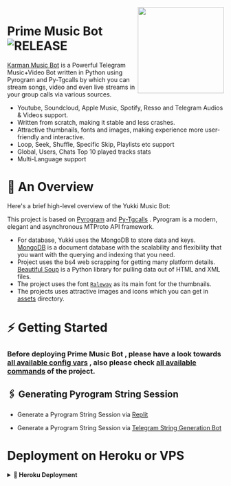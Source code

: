 <img src="https://telegra.ph/file/198ae8fd6048244f918ab.jpg" align="right" width="200" height="200"/>

# Prime Music Bot <img src="https://img.shields.io/github/v/release/ArmanGG01/KarmanMusik?color=black&logo=github&logoColor=black&style=social" alt="RELEASE">

[Karman Music Bot](https://github.com/ArmanGG01/KarmanMusik) is a Powerful Telegram Music+Video Bot written in Python using Pyrogram and Py-Tgcalls by which you can stream songs, video and even live streams in your group calls via various sources.

* Youtube, Soundcloud, Apple Music, Spotify, Resso and Telegram Audios & Videos support.
* Written from scratch, making it stable and less crashes.
* Attractive thumbnails, fonts and images,  making experience more user-friendly and interactive.
* Loop, Seek, Shuffle, Specific Skip, Playlists etc support
* Global, Users, Chats Top 10 played tracks stats
* Multi-Language support


# 🔗 An Overview

Here's a brief high-level overview of the Yukki Music Bot:

This project is based on [Pyrogram](https://github.com/pyrogram) and [Py-Tgcalls](https://github.com/pytgcalls/pytgcalls) . Pyrogram is a modern, elegant and asynchronous MTProto API framework.

* For database, Yukki uses the MongoDB to store data and keys. [MongoDB](https://www.mongodb.com/) is a document database with the scalability and flexibility that you want with the querying and indexing that you need.
* Project uses the bs4 web scrapping for getting many platform details. [Beautiful Soup](https://www.crummy.com/software/BeautifulSoup/bs4/doc/) is a Python library for pulling data out of HTML and XML files.
* The project uses the font [`Raleway`](../assets/font2.ttf) as its main font for the thumbnails.
* The projects uses attractive images and icons which you can get in [assets](../assets/) directory.

# ⚡️ Getting Started

### Before deploying Prime Music Bot , please have a look towards [all available config vars](../config/README.md) , also please check [all available commands](../strings/command.yml) of the project.

## 🖇 Generating Pyrogram String Session

- Generate a Pyrogram String Session via [Replit](https://replit.com/@Tonic990/StringSession)

- Generate a Pyrogram String Session via [Telegram String Generation Bot](https://t.me/PrimeStringBot)

# Deployment on Heroku or VPS

<details>
<summary><b> 🚀 Heroku Deployment</b></summary>
<br>

<h4>Click the button below to deploy Karman on Heroku!</h4>    
<a href="https://heroku.com/deploy?template=https://github.com/ArmanGG01/KarmanMusik"><img src="https://img.shields.io/badge/Deploy%20To%20Heroku-blueviolet?style=for-the-badge&logo=heroku" width="200""/></a>


<details>
<summary><b>🔗 Deploy on VPS</b></summary>
<br>
    
### Tutorial Deploy on VPS
```console
root@KarmanMusik~ $ sudo su
root@KarmanMusik~ $ apt-get update && apt-get upgrade -y
root@KarmanMusik~ $ screen -S KarmanMusik
root@KarmanMusik~ $ git clone https://github.com/ArmanGG01/KarmanMusik
root@KarmanMusik~ $ cd PrimeMusic
root@KarmanMusik~ $ bash setup
```
> Setup will install each and every requirement, nodejs and pip packages automatically. After successfull installation of requirements , setup will ask you to input your vars.
> Please input your vars correctly.
```console
root@KarmanMusik~ $ bash start
```

</details>

## 🗂 License

This project is licensed under the **GNU General Public License v3**. All designs were created by [@ArmanGG01](https://github.com/ArmanGG01) .

See [LICENSE](../LICENSE) for more information.

Special thanks to these amazing projects/people which/who help power Prime Music Bot:

- [Pyrogram](https://github.com/pyrogram/pyrogram)
- [Py-Tgcalls](https://github.com/pytgcalls/pytgcalls)
- [CallsMusic Team](https://github.com/Callsmusic)
- [TheHamkerCat](https://github.com/TheHamkerCat)
- [Charon Baglari](https://github.com/XCBv021)
- [TeamYukki](https://github.com/TeamYukki)
